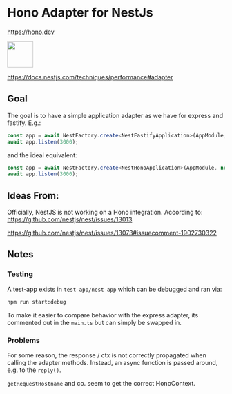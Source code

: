 # Hono Adapter for NestJs

https://hono.dev

<img src="https://img.itch.zone/aW1nLzY1ODIzMjcucG5n/315x250%23c/vBpQ2S.png" width="60">

https://docs.nestjs.com/techniques/performance#adapter

## Goal

The goal is to have a simple application adapter as we have for express and fastify. E.g.:

```ts
const app = await NestFactory.create<NestFastifyApplication>(AppModule, new FastifyAdapter());
await app.listen(3000);
```

and the ideal equivalent:

```ts
const app = await NestFactory.create<NestHonoApplication>(AppModule, new HonoAdapter());
await app.listen(3000);
```

## Ideas From:

Officially, NestJS is not working on a Hono integration. According to:
https://github.com/nestjs/nest/issues/13013

https://github.com/nestjs/nest/issues/13073#issuecomment-1902730322

## Notes

### Testing

A test-app exists in `test-app/nest-app` which can be debugged and ran via:

```bash
npm run start:debug
```

To make it easier to compare behavior with the express adapter, its commented out in the `main.ts` but can simply be
swapped in.

### Problems

For some reason, the response / ctx is not correctly propagated when calling the adapter methods.
Instead, an async function is passed around, e.g. to the `reply()`.

`getRequestHostname` and co. seem to get the correct HonoContext.
